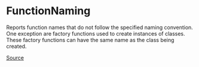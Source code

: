 # FunctionNaming

Reports function names that do not follow the specified naming convention.
One exception are factory functions used to create instances of classes.
These factory functions can have the same name as the class being created.


[Source](https://detekt.github.io/detekt/naming.html#functionnaming)
